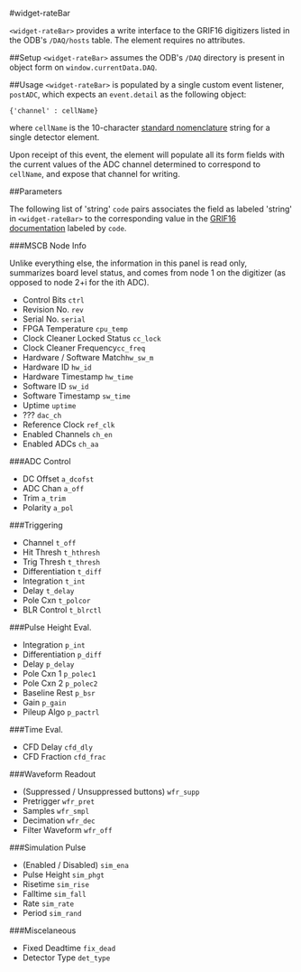 #widget-rateBar

`<widget-rateBar>` provides a write interface to the GRIF16 digitizers listed in the ODB's `/DAQ/hosts` table.  The element requires no attributes.

##Setup
`<widget-rateBar>` assumes the ODB's `/DAQ` directory is present in object form on `window.currentData.DAQ`.

##Usage
`<widget-rateBar>` is populated by a single custom event listener, `postADC`, which expects an `event.detail` as the following object:
```
{'channel' : cellName}
```
where `cellName` is the 10-character [standard nomenclature](https://www.triumf.info/wiki/tigwiki/index.php/Detector_Nomenclature) string for a single detector element.

Upon receipt of this event, the element will populate all its form fields with the current values of the ADC channel determined to correspond to `cellName`, and expose that channel for writing.

##Parameters

The following list of 'string' `code` pairs associates the field as labeled 'string' in `<widget-rateBar>` to the corresponding value in the [GRIF16 documentation]() labeled by `code`.

###MSCB Node Info

Unlike everything else, the information in this panel is read only, summarizes board level status, and comes from node 1 on the digitizer (as opposed to node 2+i for the ith ADC).

 - Control Bits `ctrl` 
 - Revision No. `rev`
 - Serial No. `serial`
 - FPGA Temperature `cpu_temp`
 - Clock Cleaner Locked Status `cc_lock`
 - Clock Cleaner Frequency`cc_freq`
 - Hardware / Software Match`hw_sw_m`
 - Hardware ID `hw_id`
 - Hardware Timestamp `hw_time`
 - Software ID `sw_id`
 - Software Timestamp `sw_time`
 - Uptime `uptime`
 - ??? `dac_ch`
 - Reference Clock `ref_clk`
 - Enabled Channels `ch_en`
 - Enabled ADCs `ch_aa`

###ADC Control
 - DC Offset `a_dcofst`
 - ADC Chan `a_off`
 - Trim `a_trim`
 - Polarity `a_pol`

###Triggering
 - Channel `t_off`
 - Hit Thresh `t_hthresh`
 - Trig Thresh `t_thresh`
 - Differentiation `t_diff`
 - Integration `t_int`
 - Delay `t_delay`
 - Pole Cxn `t_polcor`
 - BLR Control `t_blrctl`

###Pulse Height Eval.
 - Integration `p_int`
 - Differentiation `p_diff`
 - Delay `p_delay`
 - Pole Cxn 1 `p_polec1`
 - Pole Cxn 2 `p_polec2`
 - Baseline Rest `p_bsr`
 - Gain `p_gain`
 - Pileup Algo `p_pactrl`

###Time Eval.
 - CFD Delay `cfd_dly`
 - CFD Fraction `cfd_frac`

###Waveform Readout
 - (Suppressed / Unsuppressed buttons) `wfr_supp`
 - Pretrigger `wfr_pret`
 - Samples `wfr_smpl`
 - Decimation `wfr_dec`
 - Filter Waveform `wfr_off`

###Simulation Pulse
 - (Enabled / Disabled) `sim_ena`
 - Pulse Height `sim_phgt`
 - Risetime `sim_rise`
 - Falltime `sim_fall`
 - Rate `sim_rate`
 - Period `sim_rand`

###Miscelaneous
 - Fixed Deadtime `fix_dead`
 - Detector Type `det_type`
